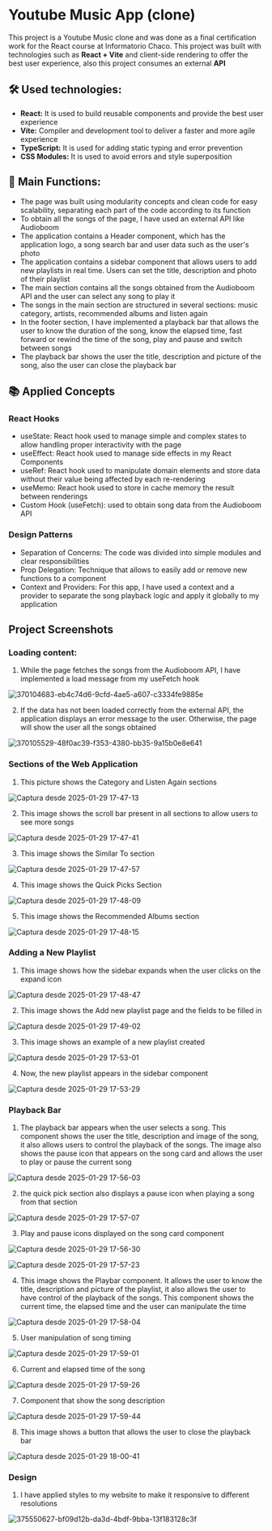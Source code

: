 # Youtube Music App (clone) 
This project is a Youtube Music clone and was done as a final certification work for the React course at Informatorio Chaco. This project was built with technologies such as <b>React + Vite</b> and client-side rendering to offer the best user experience, also this project consumes an external <b>API</b>

## 🛠️ Used technologies:
- **React:** It is used to build reusable components and provide the best user experience
- **Vite:** Compiler and development tool to deliver a faster and more agile experience
- **TypeScript:** It is used for adding static typing and error prevention
- **CSS Modules:** It is used to avoid errors and style superposition

## 🚀 Main Functions:
- The page was built using modularity concepts and clean code for easy scalability, separating each part of the code according to its function
- To obtain all the songs of the page, I have used an external API like Audioboom
- The application contains a Header component, which has the application logo, a song search bar and user data such as the user's photo
- The application contains a sidebar component that allows users to add new playlists in real time. Users can set the title, description and photo of their playlist
- The main section contains all the songs obtained from the Audioboom API and the user can select any song to play it
- The songs in the main section are structured in several sections: music category, artists, recommended albums and listen again
- In the footer section, I have implemented a playback bar that allows the user to know the duration of the song, know the elapsed time, fast forward or rewind the time of the song, play and pause and switch between songs
- The playback bar shows the user the title, description and picture of the song, also the user can close the playback bar

## 📚 Applied Concepts
### React Hooks
- useState: React hook used to manage simple and complex states to allow handling proper interactivity with the page
- useEffect: React hook used to manage side effects in my React Components
- useRef: React hook used to manipulate domain elements and store data without their value being affected by each re-rendering
- useMemo: React hook used to store in cache memory the result between renderings
- Custom Hook (useFetch): used to obtain song data from the Audioboom API

### Design Patterns
- Separation of Concerns: The code was divided into simple modules and clear responsibilities
- Prop Delegation: Technique that allows to easily add or remove new functions to a component
- Context and Providers: For this app, I have used a context and a provider to separate the song playback logic and apply it globally to my application

## Project Screenshots
### Loading content:
1) While the page fetches the songs from the Audioboom API, I have implemented a load message from my useFetch hook

![370104683-eb4c74d6-9cfd-4ae5-a607-c3334fe9885e](https://github.com/user-attachments/assets/4cb9a686-e51e-4fcf-830d-e4dd456cb69f)

2) If the data has not been loaded correctly from the external API, the application displays an error message to the user. Otherwise, the page will show the user all the songs obtained

![370105529-48f0ac39-f353-4380-bb35-9a15b0e8e641](https://github.com/user-attachments/assets/bd01c8e7-1016-4473-9ef1-5cf9408e6dc5)

### Sections of the Web Application

1) This picture shows the Category and Listen Again sections

![Captura desde 2025-01-29 17-47-13](https://github.com/user-attachments/assets/ecba9522-56fa-479b-9727-560ba1831702)

2) This image shows the scroll bar present in all sections to allow users to see more songs

![Captura desde 2025-01-29 17-47-41](https://github.com/user-attachments/assets/1015f7c3-31cf-4f4b-900c-1253a7985d2c)

3) This image shows the Similar To section

![Captura desde 2025-01-29 17-47-57](https://github.com/user-attachments/assets/5117e4cf-952e-45a3-9228-f147827a14cd)

4) This image shows the Quick Picks Section

![Captura desde 2025-01-29 17-48-09](https://github.com/user-attachments/assets/d2cf7860-b7e5-4ddc-a476-4f088b4e2ca2)

5) This image shows the Recommended Albums section 

![Captura desde 2025-01-29 17-48-15](https://github.com/user-attachments/assets/2be2682d-4b2a-4e9e-a9e6-87a4df0f04df)

### Adding a New Playlist

1) This image shows how the sidebar expands when the user clicks on the expand icon

![Captura desde 2025-01-29 17-48-47](https://github.com/user-attachments/assets/915d62aa-4f68-4eea-a998-8dbbae1c720f)

2) This image shows the Add new playlist page and the fields to be filled in

![Captura desde 2025-01-29 17-49-02](https://github.com/user-attachments/assets/a5a56723-c9e7-4abd-ad30-101c8291c7e8)

3) This image shows an example of a new playlist created

![Captura desde 2025-01-29 17-53-01](https://github.com/user-attachments/assets/5dd66406-15a0-4465-980a-bffba4747d59)

4) Now, the new playlist appears in the sidebar component

![Captura desde 2025-01-29 17-53-29](https://github.com/user-attachments/assets/574e3069-a1b2-4751-9b73-57eacc4a5c30)

### Playback Bar

1) The playback bar appears when the user selects a song. This component shows the user the title, description and image of the song, it also allows users to control the playback of the songs. The image also shows the pause icon that appears on the song card and allows the user to play or pause the current song

![Captura desde 2025-01-29 17-56-03](https://github.com/user-attachments/assets/c6d39f4d-a73f-425b-bf60-c64c77b9b9bd)

2) the quick pick section also displays a pause icon when playing a song from that section

![Captura desde 2025-01-29 17-57-07](https://github.com/user-attachments/assets/b9c912c7-ddcc-494e-a790-57a981e7196c)

3) Play and pause icons displayed on the song card component

![Captura desde 2025-01-29 17-56-30](https://github.com/user-attachments/assets/97596f39-b8c5-4d06-a6b3-bd7bfcab7576)

![Captura desde 2025-01-29 17-57-23](https://github.com/user-attachments/assets/f6255f0a-7f07-41a1-bdba-56ec0eb17bf9)

4) This image shows the Playbar component. It allows the user to know the title, description and picture of the playlist, it also allows the user to have control of the playback of the songs. This component shows the current time, the elapsed time and the user can manipulate the time

![Captura desde 2025-01-29 17-58-04](https://github.com/user-attachments/assets/771184ca-1859-4fe4-a5de-b71e508dd6fb)

5) User manipulation of song timing

![Captura desde 2025-01-29 17-59-01](https://github.com/user-attachments/assets/81703c10-c168-4338-9453-923d0df074c6)


6) Current and elapsed time of the song

![Captura desde 2025-01-29 17-59-26](https://github.com/user-attachments/assets/e5f7956a-3f6b-4760-bbad-c70f297997f2)

7) Component that show the song description

![Captura desde 2025-01-29 17-59-44](https://github.com/user-attachments/assets/7c5c9a34-0e17-486f-b1f6-84fe4839382a)

8) This image shows a button that allows the user to close the playback bar

![Captura desde 2025-01-29 18-00-41](https://github.com/user-attachments/assets/52ad220f-2b04-42bd-815c-afa4b76ccc30)

### Design

1) I have applied styles to my website to make it responsive to different resolutions

![375550627-bf09d12b-da3d-4bdf-9bba-13f183128c3f](https://github.com/user-attachments/assets/4d08e035-4f91-4da3-ac84-afcc9eb3907d)



